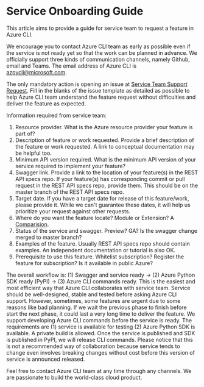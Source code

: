 Service Onboarding Guide
======

This article aims to provide a guide for service team to request a feature in Azure CLI.

We encourage you to contact Azure CLI team as early as possible even if the service is not ready yet so that the work can be planned in advance. We officially support three kinds of communication channels, namely Github, email and Teams. The email address of Azure CLI is azpycli@microsoft.com.

The only mandatory action is opening an issue at [Service Team Support Request](https://github.com/Azure/azure-cli/issues/new?assignees=&labels=&template=Service_team_request.md&title=). Fill in the blanks of the issue template as detailed as possible to help Azure CLI team understand the feature request without difficulties and deliver the feature as expected.

Information required from service team:

1. Resource provider. What is the Azure resource provider your feature is part of?
2. Description of feature or work requested. Provide a brief description of the feature or work requested. A link to conceptual documentation may be helpful too.
3. Minimum API version required. What is the minimum API version of your service required to implement your feature?
4. Swagger link. Provide a link to the location of your feature(s) in the REST API specs repo. If your feature(s) has corresponding commit or pull request in the REST API specs repo, provide them. This should be on the master branch of the REST API specs repo.
5. Target date. If you have a target date for release of this feature/work, please provide it. While we can't guarantee these dates, it will help us prioritize your request against other requests.
6. Where do you want the feature locate? Module or Extension? A [Comparision](https://github.com/Azure/azure-cli/blob/dev/doc/onboarding_guide.md#extension-vs-module).
7. Status of the service and swagger. Preview? GA? Is the swagger change merged to master branch?
8. Examples of the feature. Usually REST API specs repo should contain examples. An independent documentation or tutorial is also OK.  
9. Prerequisite to use this feature. Whitelist subscription? Register the feature for subscription? Is it available in public Azure?

The overall workflow is: (1) Swagger and service ready -> (2) Azure Python SDK ready (PyPI) -> (3) Azure CLI commands ready. This is the easiest and most efficient way that Azure CLI collaborates with service team. Service should be well-designed, stable and tested before asking Azure CLI support. However, sometimes, some features are urgent due to some reasons like bad planning. If we wait the previous phase to finish before start the next phase, it could last a very long time to deliver the feature. We support developing Azure CLI commands before the service is ready. The requirements are (1) service is available for testing (2) Azure Python SDK is available. A private build is allowed. Once the service is published and SDK is published in PyPI, we will release CLI commands. Please notice that this is not a recommended way of collaboration because service tends to change even involves breaking changes without cost before this version of service is announced released.

Feel free to contact Azure CLI team at any time through any channels. We are passionate to build the world-class cloud product.
